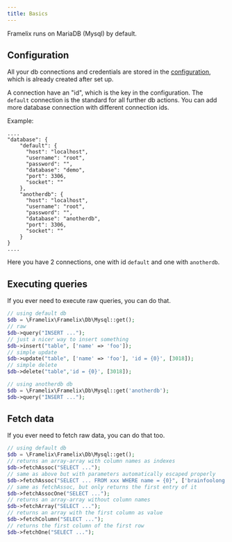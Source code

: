 ```yaml
---
title: Basics
---
```


Framelix runs on MariaDB (Mysql) by default.

## Configuration

All your db connections and credentials are stored in the [configuration](../basics/configuration.md), which is already
created after set up.

A connection have an "id", which is the key in the configuration. The `default` connection is the standard for all
further db actions. You can add more database connection with different connection ids.

Example:

    ....
    "database": {
        "default": {
          "host": "localhost",
          "username": "root",
          "password": "",
          "database": "demo",
          "port": 3306,
          "socket": ""
        },
        "anotherdb": {
          "host": "localhost",
          "username": "root",
          "password": "",
          "database": "anotherdb",
          "port": 3306,
          "socket": ""
        }
    }
    ....

Here you have 2 connections, one with id `default` and one with `anotherdb`.

## Executing queries

If you ever need to execute raw queries, you can do that.

````php
// using default db
$db = \Framelix\Framelix\Db\Mysql::get();
// raw
$db->query("INSERT ...");
// just a nicer way to insert something
$db->insert("table", ['name' => 'foo']);
// simple update
$db->update("table", ['name' => 'foo'], 'id = {0}', [3018]);
// simple delete
$db->delete("table",'id = {0}', [3018]);

// using anotherdb db
$db = \Framelix\Framelix\Db\Mysql::get('anotherdb');
$db->query("INSERT ...");
````

## Fetch data

If you ever need to fetch raw data, you can do that too.

````php
// using default db
$db = \Framelix\Framelix\Db\Mysql::get();
// returns an array-array with column names as indexes
$db->fetchAssoc("SELECT ...");
// same as above but with parameters automatically escaped properly
$db->fetchAssoc("SELECT ... FROM xxx WHERE name = {0}", ['brainfoolong']);
// same as fetchAssoc, but only returns the first entry of it
$db->fetchAssocOne("SELECT ...");
// returns an array-array without column names
$db->fetchArray("SELECT ...");
// returns an array with the first column as value
$db->fetchColumn("SELECT ...");
// returns the first column of the first row
$db->fetchOne("SELECT ...");
````